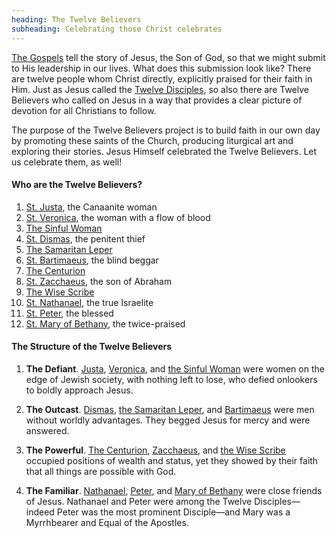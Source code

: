 ```yaml
---
heading: The Twelve Believers
subheading: Celebrating those Christ celebrates
---
```


[The Gospels](/the-gospels/) tell the story of Jesus, the Son of God, so that
we might submit to His leadership in our lives. What does this submission look
like? There are twelve people whom Christ directly, explicitly praised for
their faith in Him. Just as Jesus called the [Twelve
Disciples](https://www.bibleinfo.com/en/questions/who-were-twelve-disciples),
so also there are Twelve Believers who called on Jesus in a way that provides a
clear picture of devotion for all Christians to follow.

The purpose of the Twelve Believers project is to build faith in our own day by
promoting these saints of the Church, producing liturgical art and exploring
their stories. Jesus Himself celebrated the Twelve Believers. Let us celebrate
them, as well!


#### Who are the Twelve Believers?

1. [St. Justa](./st-justa/), the Canaanite woman
1. [St. Veronica](./st-veronica/), the woman with a flow of blood
1. [The Sinful Woman](./the-sinful-woman/)
1. [St. Dismas](./st-dismas/), the penitent thief
1. [The Samaritan Leper](./the-samaritan-leper/)
1. [St. Bartimaeus](./st-bartimaeus/), the blind beggar
1. [The Centurion](./the-centurion/)
1. [St. Zacchaeus](./st-zacchaeus/), the son of Abraham
1. [The Wise Scribe](./the-wise-scribe/)
1. [St. Nathanael](./st-nathanael/), the true Israelite
1. [St. Peter](./st-peter/), the blessed
1. [St. Mary of Bethany](./st-mary-of-bethany/), the twice-praised


#### The Structure of the Twelve Believers

1. **The Defiant**. [Justa](./st-justa/), [Veronica](./st-veronica/), and [the
   Sinful Woman](./the-sinful-woman/) were women on the edge of Jewish society,
   with nothing left to lose, who defied onlookers to boldly approach Jesus.

1. **The Outcast**. [Dismas](./st-dismas/), [the Samaritan
   Leper](./the-samaritan-leper/), and [Bartimaeus](./st-bartimaeus/) were men
   without worldly advantages. They begged Jesus for mercy and were answered.

1. **The Powerful**. [The Centurion](./the-centurion/),
   [Zacchaeus](./st-zacchaeus/), and [the Wise Scribe](./the-wise-scribe/)
   occupied positions of wealth and status, yet they showed by their faith that
   all things are possible with God.

1. **The Familiar**. [Nathanael](./st-nathanael/), [Peter](./st-peter/), and
   [Mary of Bethany](./st-mary-of-bethany/) were close friends of Jesus.
   Nathanael and Peter were among the Twelve Disciples—indeed Peter was the
   most prominent Disciple—and Mary was a Myrrhbearer and Equal of the
   Apostles.
